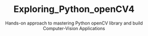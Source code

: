 <h1 align="center">Exploring_Python_openCV4</h1>
<p align="center">
  Hands-on approach to mastering Python openCV library and build Computer-Vision Applications
</p>
